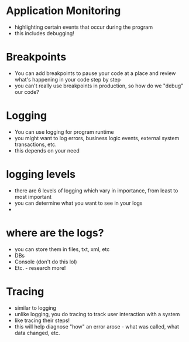 # Application Monitoring
- highlighting certain events that occur during the program
- this includes debugging!

# Breakpoints
- You can add breakpoints to pause your code at a place and review what's happening in your code step by step
- you can't really use breakpoints in production, so how do we "debug" our code?

# Logging
- You can use logging for program runtime
- you might want to log errors, business logic events, external system transactions, etc.
- this depends on your need

# logging levels
- there are 6 levels of logging which vary in importance, from least to most important
- you can determine what you want to see in your logs
- 

# where are the logs?
- you can store them in files, txt, xml, etc
- DBs
- Console (don't do this lol)
- Etc. - research more!

# Tracing
- similar to logging
- unlike logging, you do tracing to track user interaction with a system
- like tracing their steps!
- this will help diagnose "how" an error arose - what was called, what data changed, etc.